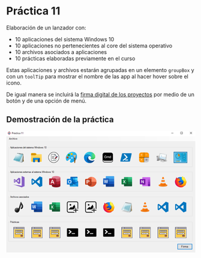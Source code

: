 # Práctica 11

Elaboración de un lanzador con:

- 10 aplicaciones del sistema Windows 10
- 10 aplicaciones no pertenecientes al core del sistema operativo
- 10 archivos asociados a aplicaciones
- 10 prácticas elaboradas previamente en el curso

Estas aplicaciones y archivos estarán agrupadas en un elemento `groupBox` y con un `toolTip` para mostrar el nombre de las app al hacer hover sobre el icono.

De igual manera se incluirá la [firma digital de los proyectos](https://github.com/AngelCruzL/practicas-ingenieriaDeSoftware/tree/practica-2) por medio de un botón y de una opción de menú.

## Demostración de la práctica

![Demostración de la práctica](./practice-image.png 'Demostración de la práctica')
